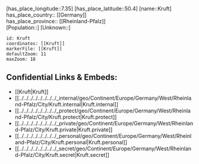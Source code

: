 ﻿---
location: [50.4,7.35] 
mapzoom: [7,12] 
mapmarker: city 
type: City
tags:
- geo/City


SpocWebEntityId: 31668
isDeleted: false
confidential: public

---
[has_place_longitude::7.35] 
[has_place_latitude::50.4] 
[name::Kruft] 
has_place_country:: [[Germany]]  
has_place_province:: [[Rheinland-Pfalz]]  
[Population::] 
[Unknown::] 


```leaflet
id: Kruft
coordinates: [[Kruft]] 
markerFile: [[Kruft]] 
defaultZoom: 11 
maxZoom: 18
```


## Confidential Links & Embeds: 
- [[Kruft|Kruft]]  
- [[../../../../../../../../_internal/geo/Continent/Europe/Germany/West/Rheinland-Pfalz/City/Kruft.internal|Kruft.internal]] 
- [[../../../../../../../../_protect/geo/Continent/Europe/Germany/West/Rheinland-Pfalz/City/Kruft.protect|Kruft.protect]] 
- [[../../../../../../../../_private/geo/Continent/Europe/Germany/West/Rheinland-Pfalz/City/Kruft.private|Kruft.private]] 
- [[../../../../../../../../_personal/geo/Continent/Europe/Germany/West/Rheinland-Pfalz/City/Kruft.personal|Kruft.personal]] 
- [[../../../../../../../../_secret/geo/Continent/Europe/Germany/West/Rheinland-Pfalz/City/Kruft.secret|Kruft.secret]] 
